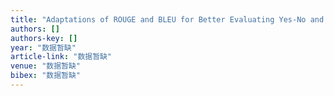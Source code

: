 ```yaml
---
title: "Adaptations of ROUGE and BLEU for Better Evaluating Yes-No and Entity Answers"
authors: []
authors-key: []
year: "数据暂缺"
article-link: "数据暂缺"
venue: "数据暂缺"
bibex: "数据暂缺"
---
```

